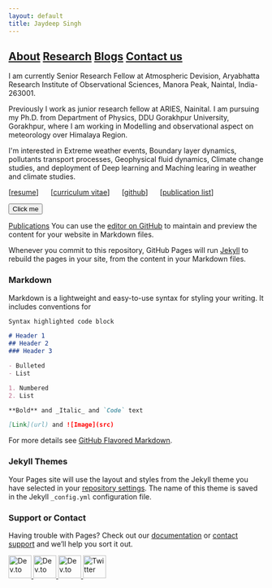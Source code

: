```yaml
---
layout: default
title: Jaydeep Singh
---
```


## [About](https://jaydeeptindori.github.io/)  [Research](https://www.facebook.com/) [Blogs](https://www.facebook.com/)  [Contact us](https://www.facebook.com/)


I am currently Senior Research Fellow at Atmospheric Devision, Aryabhatta Research Institute of Observational Sciences, Manora Peak, Naintal, India-263001.

Previously I work as junior research fellow at ARIES, Nainital. I am pursuing my Ph.D. from Department of Physics, DDU Gorakhpur University, Gorakhpur, where I am working in Modelling and observational aspect on meteorology over Himalaya Region. 

I'm interested in Extreme weather events, Boundary layer dynamics, pollutants transport processes, Geophysical fluid dynamics, Climate change studies, and deployment of Deep learning and Maching learing in weather and climate studies.

[[resume](resume.pdf)] &nbsp;&nbsp;&nbsp;&nbsp; [[curriculum vitae](cv.pdf)] &nbsp;&nbsp;&nbsp;&nbsp; [[github](https://github.com/docnok)] &nbsp;&nbsp;&nbsp;&nbsp; [[publication list](publications.html)]

<button name="button" onclick="http://www.google.com">Click me</button>


[Publications](https://www.internetingishard.com/html-and-css/basic-web-pages/) 
You can use the [editor on GitHub](https://www.internetingishard.com/html-and-css/basic-web-pages/) to maintain and preview the content for your website in Markdown files.

Whenever you commit to this repository, GitHub Pages will run [Jekyll](https://jekyllrb.com/) to rebuild the pages in your site, from the content in your Markdown files.

### Markdown

Markdown is a lightweight and easy-to-use syntax for styling your writing. It includes conventions for

```markdown
Syntax highlighted code block

# Header 1
## Header 2
### Header 3

- Bulleted
- List

1. Numbered
2. List

**Bold** and _Italic_ and `Code` text

[Link](url) and ![Image](src)
```

For more details see [GitHub Flavored Markdown](https://guides.github.com/features/mastering-markdown/).

### Jekyll Themes

Your Pages site will use the layout and styles from the Jekyll theme you have selected in your [repository settings](https://github.com/jaydeeptindori/jaydeeptindori.github.io/settings). The name of this theme is saved in the Jekyll `_config.yml` configuration file.

### Support or Contact

Having trouble with Pages? Check out our [documentation](https://docs.github.com/categories/github-pages-basics/) or [contact support](https://github.com/contact) and we’ll help you sort it out.



<p align="left">
  <a href="https://www.facebook.com/jtindori">
    <img src="https://www.flaticon.com/svg/static/icons/svg/20/20673.svg" alt="Dev.to" height="45" />
  </a>

<a href="https://www.researchgate.net/profile/Jaydeep_Singh4">
    <img src="https://cdn.icon-icons.com/icons2/2108/PNG/512/researchgate_icon_130843.png" alt="Dev.to" height="45" />
  </a>

<a href="https://github.com/jaydeeptindori">
    <img src="https://www.flaticon.com/svg/static/icons/svg/25/25231.svg" alt="Dev.to" height="45" />
  </a>



<a href="https://twitter.com/jaydeeptindori">
    <img src="https://user-images.githubusercontent.com/16360374/87503304-b5cf5500-c618-11ea-88ad-eebb40f570b2.png" alt="Twitter" height="45" />
  </a>
</p>





